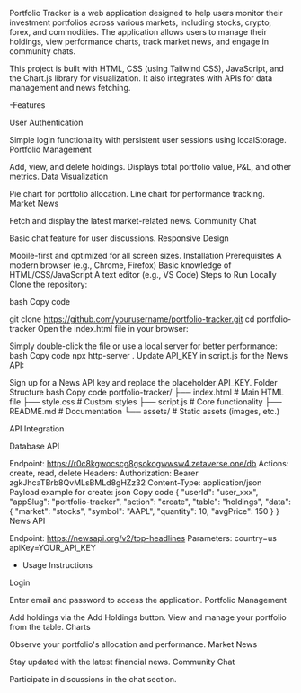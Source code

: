 Portfolio Tracker is a web application designed to help users monitor their investment portfolios across various markets, including stocks, crypto, forex, and commodities. The application allows users to manage their holdings, view performance charts, track market news, and engage in community chats.

This project is built with HTML, CSS (using Tailwind CSS), JavaScript, and the Chart.js library for visualization. It also integrates with APIs for data management and news fetching.

-Features

User Authentication

Simple login functionality with persistent user sessions using localStorage.
Portfolio Management

Add, view, and delete holdings.
Displays total portfolio value, P&L, and other metrics.
Data Visualization

Pie chart for portfolio allocation.
Line chart for performance tracking.
Market News

Fetch and display the latest market-related news.
Community Chat

Basic chat feature for user discussions.
Responsive Design

Mobile-first and optimized for all screen sizes.
Installation
Prerequisites
A modern browser (e.g., Chrome, Firefox)
Basic knowledge of HTML/CSS/JavaScript
A text editor (e.g., VS Code)
Steps to Run Locally
Clone the repository:

bash
Copy code

git clone https://github.com/yourusername/portfolio-tracker.git
cd portfolio-tracker
Open the index.html file in your browser:

Simply double-click the file or use a local server for better performance:
bash
Copy code
npx http-server .
Update API_KEY in script.js for the News API:

Sign up for a News API key and replace the placeholder API_KEY.
Folder Structure
bash
Copy code
portfolio-tracker/
├── index.html         # Main HTML file
├── style.css          # Custom styles
├── script.js          # Core functionality
├── README.md          # Documentation
└── assets/            # Static assets (images, etc.)

API Integration

Database API

Endpoint: https://r0c8kgwocscg8gsokogwwsw4.zetaverse.one/db
Actions: create, read, delete
Headers:
Authorization: Bearer zgkJhcaTBrb8QvMLsBMLd8gHZz32
Content-Type: application/json
Payload example for create:
json
Copy code
{
  "userId": "user_xxx",
  "appSlug": "portfolio-tracker",
  "action": "create",
  "table": "holdings",
  "data": {
    "market": "stocks",
    "symbol": "AAPL",
    "quantity": 10,
    "avgPrice": 150
  }
}
News API

Endpoint: https://newsapi.org/v2/top-headlines
Parameters:
country=us
apiKey=YOUR_API_KEY

- Usage Instructions
  
Login

Enter email and password to access the application.
Portfolio Management

Add holdings via the Add Holdings button.
View and manage your portfolio from the table.
Charts

Observe your portfolio's allocation and performance.
Market News

Stay updated with the latest financial news.
Community Chat

Participate in discussions in the chat section.


